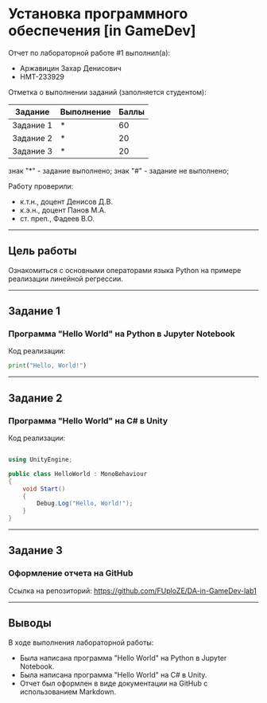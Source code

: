 # Установка программного обеспечения [in GameDev]
Отчет по лабораторной работе #1 выполнил(а):
- Аржавицин Захар Денисович
- НМТ-233929

Отметка о выполнении заданий (заполняется студентом):

| Задание | Выполнение | Баллы |
| ------ | ------ | ------ |
| Задание 1 | * | 60 |
| Задание 2 | * | 20 |
| Задание 3 | * | 20 |

знак "*" - задание выполнено; знак "#" - задание не выполнено;

Работу проверили:
- к.т.н., доцент Денисов Д.В.
- к.э.н., доцент Панов М.А.
- ст. преп., Фадеев В.О.

---

## Цель работы
Ознакомиться с основными операторами языка Python на примере реализации линейной регрессии.

---

## Задание 1
### Программа "Hello World" на Python в Jupyter Notebook

Код реализации:
```python
print("Hello, World!")
```

---

## Задание 2
### Программа "Hello World" на C# в Unity

Код реализации:
```csharp

using UnityEngine;

public class HelloWorld : MonoBehaviour
{
    void Start()
    {
        Debug.Log("Hello, World!");
    }
}
```

---

## Задание 3
### Оформление отчета на GitHub

Ссылка на репозиторий: https://github.com/FUploZE/DA-in-GameDev-lab1

---

## Выводы
В ходе выполнения лабораторной работы:

- Была написана программа "Hello World" на Python в Jupyter Notebook.
- Была написана программа "Hello World" на C# в Unity.
- Отчет был оформлен в виде документации на GitHub с использованием Markdown.
